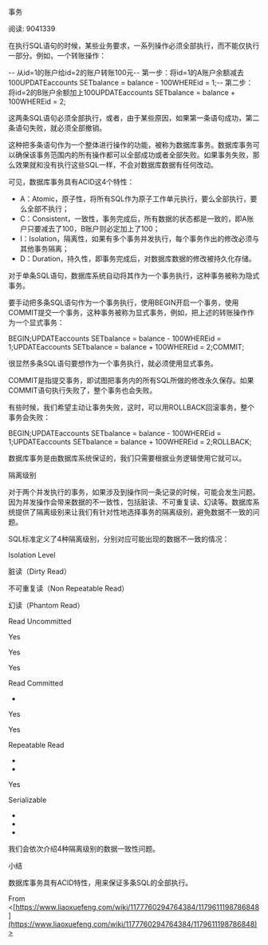 事务

阅读: 9041339

在执行SQL语句的时候，某些业务要求，一系列操作必须全部执行，而不能仅执行一部分。例如，一个转账操作：

-- 从id=1的账户给id=2的账户转账100元-- 第一步：将id=1的A账户余额减去100UPDATEaccounts SETbalance = balance - 100WHEREid = 1;-- 第二步：将id=2的B账户余额加上100UPDATEaccounts SETbalance = balance + 100WHEREid = 2;

这两条SQL语句必须全部执行，或者，由于某些原因，如果第一条语句成功，第二条语句失败，就必须全部撤销。

这种把多条语句作为一个整体进行操作的功能，被称为数据库事务。数据库事务可以确保该事务范围内的所有操作都可以全部成功或者全部失败。如果事务失败，那么效果就和没有执行这些SQL一样，不会对数据库数据有任何改动。

可见，数据库事务具有ACID这4个特性：

-   A：Atomic，原子性，将所有SQL作为原子工作单元执行，要么全部执行，要么全部不执行；
-   C：Consistent，一致性，事务完成后，所有数据的状态都是一致的，即A账户只要减去了100，B账户则必定加上了100；
-   I：Isolation，隔离性，如果有多个事务并发执行，每个事务作出的修改必须与其他事务隔离；
-   D：Duration，持久性，即事务完成后，对数据库数据的修改被持久化存储。

对于单条SQL语句，数据库系统自动将其作为一个事务执行，这种事务被称为隐式事务。

要手动把多条SQL语句作为一个事务执行，使用BEGIN开启一个事务，使用COMMIT提交一个事务，这种事务被称为显式事务，例如，把上述的转账操作作为一个显式事务：

BEGIN;UPDATEaccounts SETbalance = balance - 100WHEREid = 1;UPDATEaccounts SETbalance = balance + 100WHEREid = 2;COMMIT;

很显然多条SQL语句要想作为一个事务执行，就必须使用显式事务。

COMMIT是指提交事务，即试图把事务内的所有SQL所做的修改永久保存。如果COMMIT语句执行失败了，整个事务也会失败。

有些时候，我们希望主动让事务失败，这时，可以用ROLLBACK回滚事务，整个事务会失败：

BEGIN;UPDATEaccounts SETbalance = balance - 100WHEREid = 1;UPDATEaccounts SETbalance = balance + 100WHEREid = 2;ROLLBACK;

数据库事务是由数据库系统保证的，我们只需要根据业务逻辑使用它就可以。

隔离级别

对于两个并发执行的事务，如果涉及到操作同一条记录的时候，可能会发生问题。因为并发操作会带来数据的不一致性，包括脏读、不可重复读、幻读等。数据库系统提供了隔离级别来让我们有针对性地选择事务的隔离级别，避免数据不一致的问题。

SQL标准定义了4种隔离级别，分别对应可能出现的数据不一致的情况：

Isolation Level

脏读（Dirty Read）

不可重复读（Non Repeatable Read）

幻读（Phantom Read）

Read Uncommitted

Yes

Yes

Yes

Read Committed

-

Yes

Yes

Repeatable Read

-

-

Yes

Serializable

-

-

-

我们会依次介绍4种隔离级别的数据一致性问题。

小结

数据库事务具有ACID特性，用来保证多条SQL的全部执行。

From <[https://www.liaoxuefeng.com/wiki/1177760294764384/1179611198786848](https://www.liaoxuefeng.com/wiki/1177760294764384/1179611198786848)>